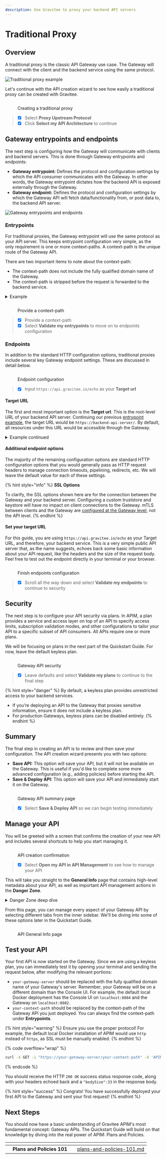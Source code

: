 ```yaml
---
description: Use Gravitee to proxy your backend API servers
---
```


# Traditional Proxy

## Overview

A traditional proxy is the classic API Gateway use case. The Gateway will connect with the client and the backend service using the same protocol.

<img src="../../../.gitbook/assets/file.excalidraw (9).svg" alt="Traditional proxy example" class="gitbook-drawing">

Let's continue with the API creation wizard to see how easily a traditional proxy can be created with Gravitee.

<figure><img src="../../../.gitbook/assets/Screenshot 2023-11-09 at 7.52.06 PM.png" alt=""><figcaption><p>Creating a traditional proxy</p></figcaption></figure>

> * [x] Select **Proxy Upstream Protocol**
> * [x] Click **Select my API Architecture** to continue

## Gateway entrypoints and endpoints

The next step is configuring how the Gateway will communicate with clients and backend servers. This is done through Gateway entrypoints and endpoints:

* **Gateway entrypoint:** Defines the protocol and configuration settings by which the API consumer communicates with the Gateway. In other words, the Gateway entrypoint dictates how the backend API is exposed externally through the Gateway.&#x20;
* **Gateway endpoint:** Defines the protocol and configuration settings by which the Gateway API will fetch data/functionality from, or post data to, the backend API server.

<img src="../../../.gitbook/assets/file.excalidraw (10).svg" alt="Gateway entrypoints and endpoints" class="gitbook-drawing">

### Entrypoints&#x20;

For traditional proxies, the Gateway entrypoint will use the same protocol as your API server. This keeps entrypoint configuration very simple, as the only requirement is one or more context-paths. A context-path is the unique route of the Gateway API.

There are two important items to note about the context-path:

* The context-path does not include the fully qualified domain name of the Gateway.&#x20;
* The context-path is stripped before the request is forwarded to the backend service.

<details>

<summary>Example</summary>

Let's say we provided a context-path of `/qs-traditional-api`. Once the API is fully configured and deployed to the Gateway, API consumers can reach the API at `https://apim-gateway-server/qs-traditional-api`. Now, if the consumer sends the following HTTP request to the Gateway:

```
GET https://apim-gateway-server/qs-traditional-api/orders
```

Then the backend API server will receive the following request:

```
GET https://backend-api-server/orders
```

</details>

<figure><img src="../../../.gitbook/assets/Screenshot 2023-11-19 at 8.17.39 PM (2).png" alt=""><figcaption><p>Provide a context-path</p></figcaption></figure>

> * [x] Provide a context-path
> * [x] Select **Validate my entrypoints** to move on to endpoints configuration

### Endpoints

In addition to the standard HTTP configuration options, traditional proxies include several key Gateway endpoint settings. These are discussed in detail below.

<figure><img src="../../../.gitbook/assets/Screenshot 2023-11-10 at 12.21.16 PM.png" alt=""><figcaption><p>Endpoint configuration</p></figcaption></figure>

> * [x] Input `https://api.gravitee.io/echo` as your **Target url**

#### Target URL

The first and most important option is the **Target url**. This is the root-level URL of your backend API server. Continuing our previous [entrypoint example](traditional-proxy.md#example), the target URL would be `https://backend-api-server/`. By default, all resources under this URL would be accessible through the Gateway.&#x20;

<details>

<summary>Example continued</summary>

Let's imagine your backend API server, `https://backend-api-server/`, has two resources: `orders` and `customers`. After setting the Gateway API's target URL to `https://backend-api-server/`, an API consumer would send API requests to the following URLs to reach these resources through the Gateway:&#x20;

* Access the `orders/1` resource at `https://apim-gateway-server/unique-path/orders/1`
* Access the `customers/1` resource at `https://apim-gateway-server/unique-path/customers/1`

</details>

#### Additional endpoint options

The majority of the remaining configuration options are standard HTTP configuration options that you would generally pass as HTTP request headers to manage connection timeouts, pipelining, redirects, etc. We will leave the default value for each of these settings.

{% hint style="info" %}
**SSL Options**

To clarify, the SSL options shown here are for the connection between the Gateway and your backend server. Configuring a custom truststore and keystore will have no impact on client connections to the Gateway. mTLS between clients and the Gateway are [configured at the Gateway level](../../configuration/the-gravitee-api-gateway/environment-variables-system-properties-and-the-gravitee.yaml-file.md), not the API level.
{% endhint %}

#### Set your target URL

For this guide, you are using `https://api.gravitee.io/echo` as your Target URL, and therefore, your backend service. This is a very simple public API server that, as the name suggests, echoes back some basic information about your API request, like the headers and the size of the request body. Feel free to test out the endpoint directly in your terminal or your browser.

<figure><img src="../../../.gitbook/assets/Screenshot 2023-11-13 at 6.20.00 PM.png" alt=""><figcaption><p>Finish endpoints configuration</p></figcaption></figure>

> * [x] Scroll all the way down and select **Validate my endpoints** to continue to security

## Security

The next step is to configure your API security via plans. In APIM, a plan provides a service and access layer on top of an API to specify access limits, subscription validation modes, and other configurations to tailor your API to a specific subset of API consumers. All APIs require one or more plans.

We will be focusing on plans in the next part of the Quickstart Guide. For now, leave the default keyless plan.

<figure><img src="../../../.gitbook/assets/Screenshot 2023-11-13 at 12.30.46 PM.png" alt=""><figcaption><p>Gateway API security</p></figcaption></figure>

> * [x] Leave defaults and select **Validate my plans** to continue to the final step

{% hint style="danger" %}
By default, a keyless plan provides unrestricted access to your backend services.&#x20;

* If you’re deploying an API to the Gateway that proxies sensitive information, ensure it does not include a keyless plan.
* For production Gateways, keyless plans can be disabled entirely.
{% endhint %}

## Summary

The final step in creating an API is to review and then save your configuration. The API creation wizard presents you with two options:

* **Save API:** This option will save your API, but it will not be available on the Gateway. This is useful if you'd like to complete some more advanced configuration (e.g., adding policies) before starting the API.&#x20;
* **Save & Deploy API:** This option will save your API and immediately start it on the Gateway.

<figure><img src="../../../.gitbook/assets/Screenshot 2023-11-19 at 8.18.01 PM.png" alt=""><figcaption><p>Gateway API summary page</p></figcaption></figure>

> * [x] Select **Save & Deploy API** so we can begin testing immediately

## Manage your API

You will be greeted with a screen that confirms the creation of your new API and includes several shortcuts to help you start managing it.

<figure><img src="../../../.gitbook/assets/Screenshot 2023-11-16 at 12.51.12 PM.png" alt=""><figcaption><p>API creation confirmation</p></figcaption></figure>

> * [x] Select **Open my API in API Management** to see how to manage your API

This will take you straight to the **General Info** page that contains high-level metadata about your API, as well as important API management actions in the **Danger Zone**.

<details>

<summary>Danger Zone deep dive</summary>

The **Danger Zone** should be self-descriptive. Use these actions with caution in production.

Below is a short summary of the different actions, each of which alters the state of your API. Some of these may not make sense until you complete the entire Quickstart Guide, so you may want to reference this later.

* **Stop the API/Start the API:** This action behaves like a toggle, stopping an active API or starting an inactive API. When stopped, all requests to the API will result in the client receiving an HTTP `404 Not Found` response status code.
* **Publish the API/Unpublish the API:** This action behaves like a toggle, publishing an unpublished API or unpublishing a published API. Publishing makes the API visible to members in the Developer Portal (also commonly referred to as an API catalog).
* **Make Public/Make Private:** This action behaves like a toggle, but only impacts published APIs. By default, published APIs can only be seen in the Developer Portal by members of that API. Making a published API public allows anybody with access to the Developer Portal to see the API.
* **Deprecate:** This action permanently blocks any new subscription requests. However, active subscriptions will continue to function unless the API is stopped or deleted.
* **Delete:** This action permanently deletes an API. To delete an API, it must be stopped and all plans must be deleted.

</details>

From this page, you can manage every aspect of your Gateway API by selecting different tabs from the inner sidebar. We'll be diving into some of these options later in the Quickstart Guide.

<figure><img src="../../../.gitbook/assets/Screenshot 2023-11-19 at 8.21.00 PM.png" alt=""><figcaption><p>API General Info page</p></figcaption></figure>

## Test your API

Your first API is now started on the Gateway. Since we are using a keyless plan, you can immediately test it by opening your terminal and sending the request below, after modifying the relevant portions:

* `your-gateway-server` should be replaced with the fully qualified domain name of your Gateway's server. Remember, your Gateway will be on a different domain than the Console UI. For example, the default local Docker deployment has the Console UI on `localhost:8084` and the Gateway on `localhost:8082`.
* `your-context-path` should be replaced by the context-path of the Gateway API you just deployed. You can always find the context-path under **Entrypoints**.

{% hint style="warning" %}
Ensure you use the proper protocol! For example, the default local Docker installation of APIM would use `http` instead of `https`, as SSL must be manually enabled.&#x20;
{% endhint %}

{% code overflow="wrap" %}
```sh
curl -X GET -i "https://your-gateway-server/your-context-path" -d 'APIM Quickstart Guide=Hello World'
```
{% endcode %}

You should receive the HTTP `200 OK` success status response code, along with your headers echoed back and a `"bodySize":33` in the response body.

{% hint style="success" %}
Congrats! You have successfully deployed your first API to the Gateway and sent your first request!
{% endhint %}

## Next Steps

You should now have a basic understanding of Gravitee APIM's most fundamental concept: Gateway APIs. The Quickstart Guide will build on that knowledge by diving into the real power of APIM: Plans and Policies.

<table data-card-size="large" data-view="cards"><thead><tr><th></th><th></th><th></th><th data-hidden data-card-target data-type="content-ref"></th></tr></thead><tbody><tr><td></td><td><strong>Plans and Policies 101</strong></td><td></td><td><a href="../plans-and-policies-101.md">plans-and-policies-101.md</a></td></tr></tbody></table>
